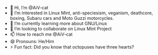- 👋 Hi, I’m @AiV-cat
- 👀 I’m interested in Linux Mint, anti-speciesism, veganism, deathcore, boxing, Subaru cars and Moto Guzzi motorcycles.
- 🌱 I’m currently learning more about GNU/Linux
- 💞️ I’m looking to collaborate on Linux Mint Project
- 📫 How to reach me @AiV-cat
- 😄 Pronouns: He/Him
- ⚡ Fun fact: Did you know that octopuses have three hearts?

<!---
AiV-cat/AiV-cat is a ✨ special ✨ repository because its `README.md` (this file) appears on your GitHub profile.
You can click the Preview link to take a look at your changes.
--->
